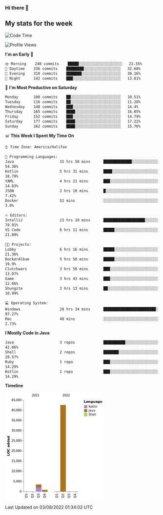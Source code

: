 ### Hi there 👋

## My stats for the week
<!--START_SECTION:waka-->
![Code Time](http://img.shields.io/badge/Code%20Time-356%20hrs%2027%20mins-blue)

![Profile Views](http://img.shields.io/badge/Profile%20Views-0-blue)

**I'm an Early 🐤** 

```text
🌞 Morning    240 commits    █████░░░░░░░░░░░░░░░░░░░░   23.35% 
🌆 Daytime    336 commits    ████████░░░░░░░░░░░░░░░░░   32.68% 
🌃 Evening    310 commits    ███████░░░░░░░░░░░░░░░░░░   30.16% 
🌙 Night      142 commits    ███░░░░░░░░░░░░░░░░░░░░░░   13.81%

```
📅 **I'm Most Productive on Saturday** 

```text
Monday       108 commits    ██░░░░░░░░░░░░░░░░░░░░░░░   10.51% 
Tuesday      116 commits    ██░░░░░░░░░░░░░░░░░░░░░░░   11.28% 
Wednesday    148 commits    ███░░░░░░░░░░░░░░░░░░░░░░   14.4% 
Thursday     165 commits    ████░░░░░░░░░░░░░░░░░░░░░   16.05% 
Friday       152 commits    ███░░░░░░░░░░░░░░░░░░░░░░   14.79% 
Saturday     177 commits    ████░░░░░░░░░░░░░░░░░░░░░   17.22% 
Sunday       162 commits    ████░░░░░░░░░░░░░░░░░░░░░   15.76%

```


📊 **This Week I Spent My Time On** 

```text
⌚︎ Time Zone: America/Halifax

💬 Programming Languages: 
Java                     15 hrs 58 mins      █████████████░░░░░░░░░░░░   54.36% 
Kotlin                   5 hrs 31 mins       ████░░░░░░░░░░░░░░░░░░░░░   18.79% 
YAML                     4 hrs 21 mins       ███░░░░░░░░░░░░░░░░░░░░░░   14.83% 
JSON                     2 hrs 10 mins       █░░░░░░░░░░░░░░░░░░░░░░░░   7.42% 
Docker                   52 mins             ░░░░░░░░░░░░░░░░░░░░░░░░░   3.0%

🔥 Editors: 
IntelliJ                 23 hrs 10 mins      ███████████████████░░░░░░   78.91% 
VS Code                  6 hrs 11 mins       █████░░░░░░░░░░░░░░░░░░░░   21.09%

🐱‍💻 Projects: 
Lobby                    6 hrs 16 mins       █████░░░░░░░░░░░░░░░░░░░░   21.36% 
DockerAlbum              5 hrs 50 mins       █████░░░░░░░░░░░░░░░░░░░░   19.9% 
Clutchwars               3 hrs 50 mins       ███░░░░░░░░░░░░░░░░░░░░░░   13.07% 
Game                     3 hrs 43 mins       ███░░░░░░░░░░░░░░░░░░░░░░   12.66% 
Shungite                 3 hrs 13 mins       ██░░░░░░░░░░░░░░░░░░░░░░░   10.99%

💻 Operating System: 
Windows                  28 hrs 34 mins      ████████████████████████░   97.27% 
Mac                      48 mins             ░░░░░░░░░░░░░░░░░░░░░░░░░   2.73%

```

**I Mostly Code in Java** 

```text
Java                     3 repos             ██████████░░░░░░░░░░░░░░░   42.86% 
Shell                    2 repos             ███████░░░░░░░░░░░░░░░░░░   28.57% 
Ruby                     1 repo              ███░░░░░░░░░░░░░░░░░░░░░░   14.29% 
Kotlin                   1 repo              ███░░░░░░░░░░░░░░░░░░░░░░   14.29%

```


**Timeline**

![Chart not found](https://raw.githubusercontent.com/lyndseyy/lyndseyy/main/charts/bar_graph.png) 


 Last Updated on 03/08/2022 01:34:02 UTC
<!--END_SECTION:waka-->